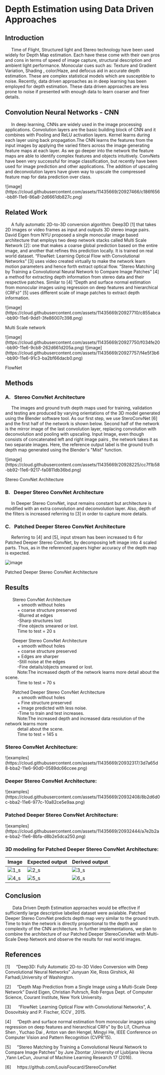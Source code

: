 
<BODY>

<DIV id="id_1">
<H1> Depth Estimation using Data Driven Approaches</H1>
</DIV>
<DIV id="id_2_1">
<P class="p9 ft6"><H2> Introduction </H2></P>
<P class="p10 ft6">&nbsp;&nbsp;&nbsp;&nbsp;&nbsp;Time of Flight, Structured light and Stereo technology have been used widely for 
Depth Map estimation. Each have these come with their own pros and cons in terms of speed of image capture, structural description and 
ambient light performance. Monocular cues such as: Texture and Gradient Variation, Shading , color/Haze, and defocus aid in accurate 
depth estimation. These are complex statistical models which are susceptible to noise. Recently, data driven approaches as in deep learning 
has been employed for depth estimation. These data driven approaches are less prone to noise if presented with enough data to learn coarser
and finer details.
</P>
</DIV>
<DIV id="id_2_2">
<P class="p9 ft6"><H2> Convolution Neural Networks - CNN </H2></P>
<P class="p12 ft6">&nbsp;&nbsp;&nbsp;&nbsp;&nbsp;In deep learning, CNNs are widely used in the image processing applications. Convolution layers are the basic building block of CNN and it combines with Pooling and ReLU activation layers. Kernel learns during each layer using back propagation.The CNN learns the features from the input images by applying the varied filters across the image generating feature maps at each layer. As we go deeper into the network the feature maps are able to identify complex features and objects intuitively. ConvNets have been very successful for image classification, but recently have been used for image prediction and other applications. The addition of upscaling and deconvolution layers have given way to upscale the compressed feature map for data prediction over class.
</P>
</DIV>
![image](https://cloud.githubusercontent.com/assets/11435669/20927466/c186f656-bb8f-11e6-86a8-2d6661db827c.png)
<DIV id="id_2_3">
<P class="p14 ft6"><H2> Related Work </H2></P>
<P class="p15 ft6">&nbsp;&nbsp;&nbsp;&nbsp;&nbsp;A fully automatic 2D-to-3D conversion algorithm: Deep3D [1] that takes 2D images or video frames as input and outputs 3D stereo image pairs. David Eigen from NYU proposed a single monocular image based architecture that employs two deep network stacks 
called Multi Scale Network [2]: one that makes a coarse global prediction based on the entire image, and another that refines this prediction locally. It is trained on real world dataset. “FlowNet: Learning Optical Flow with Convolutional Networks” [3] uses video created virtually to make the network learn motion parameters and hence forth extract optical flow. “Stereo Matching by Training a Convolutional Neural Network to Compare Image Patches” [4] a method for extracting depth information from stereo data and their respective patches. Similar to [4] “Depth and surface normal estimation from monocular images using regression on deep features and hierarchical {CRFs}” [5] uses different scale of image patches to extract depth information. 
</P>
</DIV>
![image](https://cloud.githubusercontent.com/assets/11435669/20927710/c855abca-bb90-11e6-9dd1-3fe86007c398.png)
<P class="p15 ft6"> Multi Scale network </P>
![image](https://cloud.githubusercontent.com/assets/11435669/20927750/f034fe20-bb90-11e6-9cb8-262d661d205a.png)
![image](https://cloud.githubusercontent.com/assets/11435669/20927757/f4e5f3b6-bb90-11e6-91c3-ba2bf66dacb0.png)
<P class="p15 ft6"> FlowNet </P>
<DIV id="id_2_4">
<P class="p20 ft6"><H2> Methods </H2></P>
</DIV>

<DIV id="id_1_2">
<P class="p22 ft10"><SPAN class="ft10"><H3> A.&nbsp;&nbsp; Stereo ConvNet Architecture </H3></P>
<P class="p23 ft9">&nbsp;&nbsp;&nbsp;&nbsp;&nbsp;The images and ground truth depth maps used for training, validation and testing are produced by varying orientations of the 3D model generated using the Blender software tool. As our first step, we use SteroConvNet [6] and the first half of the network is shown below. Second half of the network is the mirror image of the last convolution layer, replacing convolution with deconvolution and pooling with upscaling. Input Image, even though consists of concatenated left and right image pairs , the network takes it as two separate images. Here, the reference output label is the ground truth depth map generated using the Blender's "Mist" function. 
</P>
</DIV>
![image](https://cloud.githubusercontent.com/assets/11435669/20928225/cc7f1b58-bb92-11e6-9217-fa0811db36bd.png)
<P class="p15 ft6"> Stereo ConvNet Architecture </P>
<DIV id="id_1_3">
<P class="p80 ft10"><SPAN class="ft10"><H3> B.&nbsp;&nbsp; Deeper Stereo ConvNet Architecture </H3></P>
<P class="p79 ft24">&nbsp;&nbsp;&nbsp;&nbsp;&nbsp;In Deeper Stereo ConvNet, input remains constant but architecture is modified with an extra convolution and deconvolution layer. Also, depth of the filters is increased referring to [3] in order to capture more details.
</P>
</DIV>

<DIV id="id_1">
<P class="p80 ft10"><SPAN class="ft10"><H3> C.&nbsp;&nbsp; Patched Deeper Stereo ConvNet Architecture </H3></P>
<P class="p90 ft9">&nbsp;&nbsp;&nbsp;&nbsp;&nbsp;Referring to [4] and [5], input stream has been increased to 6 for Patched Deeper Stereo ConvNet, by decomposing left image into 4 scaled parts. Thus, as in the referenced papers higher accuracy of the depth map is expected. 
</P>
</DIV>

![image](https://cloud.githubusercontent.com/assets/11435669/20930304/f7fd45c2-bb9a-11e6-866e-be18af9e450b.png)
<P class="p15 ft6"> Patched Deeper Stereo ConvNet Architecture </P>
<DIV id="id_1">
<P class="p80 ft10"><SPAN class="ft10"><H2> Results </H2></P>
<P class="p117 ft9">&nbsp;&nbsp;&nbsp;&nbsp;&nbsp;
Stereo ConvNet Architecture
<br /> &nbsp;&nbsp;&nbsp;&nbsp;&nbsp;&nbsp;&nbsp;&nbsp;&nbsp;&nbsp;+ smooth without holes
<br /> &nbsp;&nbsp;&nbsp;&nbsp;&nbsp;&nbsp;&nbsp;&nbsp;&nbsp;&nbsp;+ coarse structure preserved
<br /> &nbsp;&nbsp;&nbsp;&nbsp;&nbsp;&nbsp;&nbsp;&nbsp;&nbsp;&nbsp;-Blurred at edges
<br /> &nbsp;&nbsp;&nbsp;&nbsp;&nbsp;&nbsp;&nbsp;&nbsp;&nbsp;&nbsp;-Sharp structures lost
<br /> &nbsp;&nbsp;&nbsp;&nbsp;&nbsp;&nbsp;&nbsp;&nbsp;&nbsp;&nbsp;-Fine objects smeared or lost.
<br /> &nbsp;&nbsp;&nbsp;&nbsp;&nbsp;&nbsp;&nbsp;&nbsp;&nbsp;&nbsp;Time to test = 20 s
</P>
</DIV>

<DIV id="id_1">
<P class="p117 ft9">&nbsp;&nbsp;&nbsp;&nbsp;&nbsp;
Deeper Stereo ConvNet Architecture
<br /> &nbsp;&nbsp;&nbsp;&nbsp;&nbsp;&nbsp;&nbsp;&nbsp;&nbsp;&nbsp;+ smooth without holes
<br /> &nbsp;&nbsp;&nbsp;&nbsp;&nbsp;&nbsp;&nbsp;&nbsp;&nbsp;&nbsp;+ coarse structure preserved
<br /> &nbsp;&nbsp;&nbsp;&nbsp;&nbsp;&nbsp;&nbsp;&nbsp;&nbsp;&nbsp;+ Edges are sharper
<br /> &nbsp;&nbsp;&nbsp;&nbsp;&nbsp;&nbsp;&nbsp;&nbsp;&nbsp;&nbsp;-Still noise at the edges
<br /> &nbsp;&nbsp;&nbsp;&nbsp;&nbsp;&nbsp;&nbsp;&nbsp;&nbsp;&nbsp;-Fine details/objects smeared or lost.
<br /> &nbsp;&nbsp;&nbsp;&nbsp;&nbsp;&nbsp;&nbsp;&nbsp;&nbsp;&nbsp;Note:The increased depth of the network learns more detail about the scene.
<br /> &nbsp;&nbsp;&nbsp;&nbsp;&nbsp;&nbsp;&nbsp;&nbsp;&nbsp;&nbsp;Time to test = 70 s
</P>
</DIV>

<DIV id="id_1">
<P class="p117 ft9">&nbsp;&nbsp;&nbsp;&nbsp;&nbsp;
Patched Deeper Stereo ConvNet Architecture
<br /> &nbsp;&nbsp;&nbsp;&nbsp;&nbsp;&nbsp;&nbsp;&nbsp;&nbsp;&nbsp;+ smooth without holes
<br /> &nbsp;&nbsp;&nbsp;&nbsp;&nbsp;&nbsp;&nbsp;&nbsp;&nbsp;&nbsp;+ Fine structure preserved
<br /> &nbsp;&nbsp;&nbsp;&nbsp;&nbsp;&nbsp;&nbsp;&nbsp;&nbsp;&nbsp;+ Image predicted with less noise. 
<br /> &nbsp;&nbsp;&nbsp;&nbsp;&nbsp;&nbsp;&nbsp;&nbsp;&nbsp;&nbsp;-Time to train and test increases.
<br /> &nbsp;&nbsp;&nbsp;&nbsp;&nbsp;&nbsp;&nbsp;&nbsp;&nbsp;&nbsp;Note:The increased depth and increased data resolution of the network learns more <br /> &nbsp;&nbsp;&nbsp;&nbsp;&nbsp;&nbsp;&nbsp;&nbsp;&nbsp;&nbsp;detail about the scene.
<br /> &nbsp;&nbsp;&nbsp;&nbsp;&nbsp;&nbsp;&nbsp;&nbsp;&nbsp;&nbsp;Time to test = 145 s
</P>
</DIV>

<P class="p15 ft6"><H3> Stereo ConvNet Architecture: </H3></P>
![examples](https://cloud.githubusercontent.com/assets/11435669/20932317/3d7a65d8-bba2-11e6-90d0-0589dc66ccee.png)
<P class="p15 ft6"><H3> Deeper Stereo ConvNet Architecture: </H3></P>
![examples](https://cloud.githubusercontent.com/assets/11435669/20932408/8b2d6d0c-bba2-11e6-977c-10a82ce5e9aa.png)
<P class="p15 ft6"><H3> Patched Deeper Stereo ConvNet Architecture: </H3></P>
![examples](https://cloud.githubusercontent.com/assets/11435669/20932444/a7e2b2ae-bba2-11e6-8bfa-d8b2e5dca250.png)

<P class="p15 ft6"> <H3> 3D modeling for Patched Deeper Stereo ConvNet Architecture: </H3> </P>

| Image | Expected output | Derived output |
| ------------- | ------------- | ------------- |
| ![1_s](https://cloud.githubusercontent.com/assets/11435669/20933414/f20f8d4a-bba5-11e6-98a3-849b483ea88f.PNG)  | ![2_s](https://cloud.githubusercontent.com/assets/11435669/20934331/bd2196ac-bba8-11e6-83c9-89f051d5d19f.gif)  | ![3_s](https://cloud.githubusercontent.com/assets/11435669/20934437/1e552ed4-bba9-11e6-932c-1a5c31ef9755.gif)  |
| ![4_s](https://cloud.githubusercontent.com/assets/11435669/20934176/396336e0-bba8-11e6-813f-490800551b6c.PNG)  | ![5_s](https://cloud.githubusercontent.com/assets/11435669/20934515/674ab582-bba9-11e6-998d-36f8ccffe2a2.gif) | ![6_s](https://cloud.githubusercontent.com/assets/11435669/20934002/c49369d4-bba7-11e6-9cbd-6be921976ee2.gif) |


<DIV id="id_1">
<P class="p80 ft10"><SPAN class="ft10"><H2> Conclusion </H2></P>
<P class="p131 ft9">&nbsp;&nbsp;&nbsp;&nbsp;&nbsp; Data Driven Depth Estimation approaches would be effective if sufficiently large descriptive labelled dataset were avialable. Patched Deeper Stereo ConvNet predicts depth map very similar to the ground truth. Time to train the network is directly proportional to the depth and complexity of the CNN architecture. In further implementations, we plan to combine the architecture of our Patched Deeper StereoConvNet with Multi-Scale Deep Network and observe the results for real world images.
</P>
</DIV>

<DIV id="id_1_2">
<P class="p80 ft10"><SPAN class="ft10"><H2> References </H2></P>
<P class="p136 ft59"><SPAN class="ft29">[1]&nbsp;&nbsp;&nbsp;&nbsp;&nbsp;</SPAN>“Deep3D: Fully Automatic 2D-to-3D Video Conversion with Deep Convolutional Neural Networks” Junyuan Xie, Ross Girshick, Ali Farhadi,University of Washington. </P>
<P class="p137 ft59"><SPAN class="ft29">[2]&nbsp;&nbsp;&nbsp;&nbsp;&nbsp;</SPAN>“Depth Map Prediction from a Single Image using a Multi-Scale Deep Network” David Eigen, Christian Puhrsch, Rob Fergus Dept. of Computer Science, Courant Institute, New York University.</P>
<P class="p138 ft59"><SPAN class="ft29">[3]&nbsp;&nbsp;&nbsp;&nbsp;&nbsp;</SPAN> “FlowNet: Learning Optical Flow with Convolutional Networks”, A. Dosovitskiy and P. Fischer, ICCV , 2015.</P>
<P class="p139 ft29"><SPAN class="ft60">[4]&nbsp;&nbsp;&nbsp;&nbsp;&nbsp;</SPAN>“Depth and surface normal estimation from monocular images using regression on deep features and hierarchical CRFs” by Bo Li1, Chunhua Shen , Yuchao Dai , Anton van den Hengel, Mingyi He, IEEE Conference on Computer Vision and Pattern Recognition (CVPR'15). </P>
<P class="p136 ft63"><SPAN class="ft29">[5]&nbsp;&nbsp;&nbsp;&nbsp;&nbsp;</SPAN>“Stereo Matching by Training a Convolutional Neural Network to Compare Image Patches” by Jure Zbontar ,University of Ljubljana Vecna ,Yann LeCun, Journal of Machine Learning Research 17 (2016).</P>
<P class="p136 ft59"><SPAN class="ft29">[6]&nbsp;&nbsp;&nbsp;&nbsp;&nbsp;</SPAN>https://github.com/LouisFoucard/StereoConvNet </P>
</DIV>
</BODY>
</HTML>
